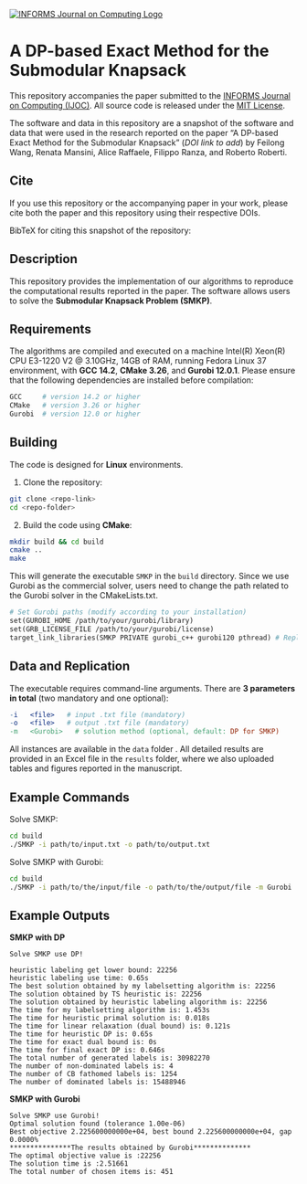 [![INFORMS Journal on Computing Logo](https://INFORMSJoC.github.io/logos/INFORMS_Journal_on_Computing_Header.jpg)](https://pubsonline.informs.org/journal/ijoc)

# A DP-based Exact Method for the Submodular Knapsack

This repository accompanies the paper submitted to the [INFORMS Journal on Computing (IJOC)](https://pubsonline.informs.org/journal/ijoc). All source code is released under the [MIT License](LICENSE).

The software and data in this repository are a snapshot of the software and data that were used in the research reported on the paper “A DP-based Exact Method for the Submodular Knapsack” (*DOI link to add*) by Feilong Wang, Renata Mansini, Alice Raffaele, Filippo Ranza, and Roberto Roberti.

## Cite

If you use this repository or the accompanying paper in your work, please cite both the paper and this repository using their respective DOIs.

<!-- TODO: Add DOI of the paper -->
<!-- TODO: Add DOI of this repository -->

BibTeX for citing this snapshot of the repository:

<!-- TODO: Insert BibTeX here -->

## Description

This repository provides the implementation of our algorithms to reproduce the computational results reported in the paper. The software allows users to solve the **Submodular Knapsack Problem (SMKP)**.

## Requirements

The algorithms are compiled and executed on a machine Intel(R) Xeon(R) CPU E3-1220 V2 @ 3.10GHz, 14GB of RAM, running Fedora Linux 37 environment, with **GCC 14.2**, **CMake 3.26**, and **Gurobi 12.0.1**. Please ensure that the following dependencies are installed before compilation:

```bash
GCC     # version 14.2 or higher
CMake   # version 3.26 or higher
Gurobi  # version 12.0 or higher
```

## Building

The code is designed for **Linux** environments. 

1. Clone the repository:

```bash
git clone <repo-link>
cd <repo-folder>
```

2. Build the code using **CMake**:

```bash
mkdir build && cd build
cmake ..
make
```

This will generate the executable `SMKP` in the `build` directory. Since we use Gurobi as the commercial solver, users need to change the path related to the Gurobi solver in the CMakeLists.txt.

```makefile
# Set Gurobi paths (modify according to your installation)
set(GUROBI_HOME /path/to/your/gurobi/library)
set(GRB_LICENSE_FILE /path/to/your/gurobi/license)
target_link_libraries(SMKP PRIVATE gurobi_c++ gurobi120 pthread) # Replace gurobi120 with your installed version (e.g., gurobi110 version)
```

## Data and Replication

 The executable requires command-line arguments. There are **3 parameters in total** (two mandatory and one optional):

```makefile
-i   <file>   # input .txt file (mandatory)
-o   <file>   # output .txt file (mandatory)
-m   <Gurobi>   # solution method (optional, default: DP for SMKP)
```

All instances are available in the `data` folder .
All detailed results are provided in an Excel file in the `results` folder, where we also uploaded tables and figures reported in the manuscript.

## Example Commands

Solve SMKP:

```bash
cd build
./SMKP -i path/to/input.txt -o path/to/output.txt
```

Solve SMKP with Gurobi:

```bash
cd build
./SMKP -i path/to/the/input/file -o path/to/the/output/file -m Gurobi
```

## Example Outputs

**SMKP with DP**

```
Solve SMKP use DP!

heuristic labeling get lower bound: 22256
heuristic labeling use time: 0.65s
The best solution obtained by my labelsetting algorithm is: 22256
The solution obtained by TS heuristic is: 22256
The solution obtained by heuristic labeling algorithm is: 22256
The time for my labelsetting algorithm is: 1.453s
The time for heuristic primal solution is: 0.018s
The time for linear relaxation (dual bound) is: 0.121s
The time for heuristic DP is: 0.65s
The time for exact dual bound is: 0s
The time for final exact DP is: 0.646s
The total number of generated labels is: 30982270
The number of non-dominated labels is: 4
The number of CB fathomed labels is: 1254
The number of dominated labels is: 15488946
```
**SMKP with Gurobi**

```
Solve SMKP use Gurobi!
Optimal solution found (tolerance 1.00e-06)
Best objective 2.225600000000e+04, best bound 2.225600000000e+04, gap 0.0000%
***************The results obtained by Gurobi**************
The optimal objective value is :22256
The solution time is :2.51661
The total number of chosen items is: 451
```
